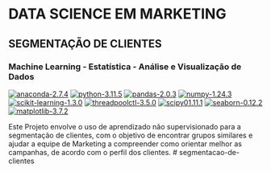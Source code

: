 
# DATA SCIENCE EM MARKETING
## SEGMENTAÇÃO DE CLIENTES
### Machine Learning - Estatística - Análise e Visualização de Dados

[![anaconda-2.7.4](https://img.shields.io/badge/anaconda-23.7.4-grass?logo=Anaconda)](https://docs.anaconda.com/anaconda/allpkglists/) [![python-3.11.5](https://img.shields.io/badge/python-3.11.5-blue?logo=Python)](https://www.python.org/downloads/release/python-3115/) [![pandas-2.0.3](https://img.shields.io/badge/pandas-2.0.3-grass?logo=Pandas)](https://pandas.pydata.org/pandas-docs/version/2.0.3/) [![numpy-1.24.3](https://img.shields.io/badge/numpy-1.24.3-blue?logo=Numpy)](https://numpy.org/doc/stable/release/1.24.3-notes.html) [![scikit-learning-1.3.0](https://img.shields.io/badge/scikit%20learning-1.3.0-orange)](https://scikit-learn.org/stable/whats_new/v1.3.html#version-1-3-0) [![threadpoolctl-3.5.0](https://img.shields.io/badge/threadpoolctl-3.5.0-blue?labelColor=grass)](https://pypi.org/project/threadpoolctl/) [![scipy01.11.1](https://img.shields.io/badge/scipy-1.11.1-blue?logo=Scipy)](https://docs.scipy.org/doc/scipy-1.12.0/release/1.11.1-notes.html) [![seaborn-0.12.2](https://img.shields.io/badge/seaborn-0.12.2-blue?logo=Seaborn)](https://seaborn.pydata.org/archive/0.12/index.html) [![matplotlib-3.7.2](https://img.shields.io/badge/matplotlib-3.7.2-blue?logo=Matplotlibn)](https://matplotlib.org/3.7.2/)

Este Projeto envolve o uso de aprendizado não supervisionado para a segmentação de clientes, com o objetivo de encontrar grupos similares e ajudar a equipe de Marketing a compreender como orientar melhor as campanhas, de acordo com o perfil dos clientes. 
#   s e g m e n t a c a o - d e - c l i e n t e s  
 